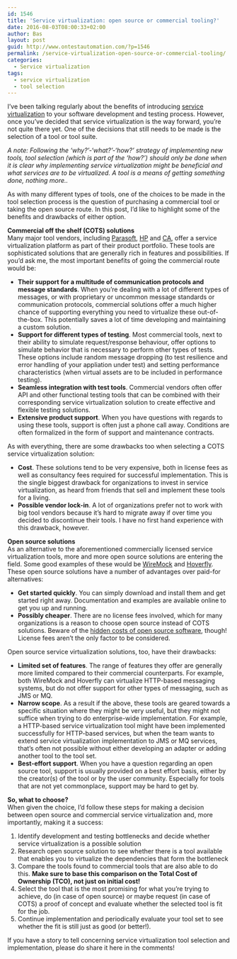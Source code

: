 ```yaml
---
id: 1546
title: 'Service virtualization: open source or commercial tooling?'
date: 2016-08-03T08:00:33+02:00
author: Bas
layout: post
guid: http://www.ontestautomation.com/?p=1546
permalink: /service-virtualization-open-source-or-commercial-tooling/
categories:
  - Service virtualization
tags:
  - service virtualization
  - tool selection
---
```

I&#8217;ve been talking regularly about the benefits of introducing <a href="http://www.ontestautomation.com/tag/service-virtualization-2/" target="_blank">service virtualization</a> to your software development and testing process. However, once you&#8217;ve decided that service virtualization is the way forward, you&#8217;re not quite there yet. One of the decisions that still needs to be made is the selection of a tool or tool suite.

_A note: Following the &#8216;why?&#8217;-&#8216;what?&#8217;-&#8216;how?&#8217; strategy of implementing new tools, tool selection (which is part of the &#8216;how?&#8217;) should only be done when it is clear why implementing service virtualization might be beneficial and what services are to be virtualized. A tool is a means of getting something done, nothing more.._

As with many different types of tools, one of the choices to be made in the tool selection process is the question of purchasing a commercial tool or taking the open source route. In this post, I&#8217;d like to highlight some of the benefits and drawbacks of either option.

**Commercial off the shelf (COTS) solutions**  
Many major tool vendors, including <a href="https://www.parasoft.com/product/parasoft-service-virtualization/" target="_blank">Parasoft</a>, <a href="http://www8.hp.com/nl/nl/software-solutions/service-virtualization/" target="_blank">HP</a> and <a href="http://www.ca.com/us/products/ca-service-virtualization.html" target="_blank">CA</a>, offer a service virtualization platform as part of their product portfolio. These tools are sophisticated solutions that are generally rich in features and possibilities. If you&#8217;d ask me, the most important benefits of going the commercial route would be:

  * **Their support for a multitude of communication protocols and message standards**. When you&#8217;re dealing with a lot of different types of messages, or with proprietary or uncommon message standards or communication protocols, commercial solutions offer a much higher chance of supporting everything you need to virtualize these out-of-the-box. This potentially saves a lot of time developing and maintaining a custom solution.
  * **Support for different types of testing**. Most commercial tools, next to their ability to simulate request/response behaviour, offer options to simulate behavior that is necessary to perform other types of tests. These options include random message dropping (to test resilience and error handling of your appliation under test) and setting performance characteristics (when virtual assets are to be included in performance testing).
  * **Seamless integration with test tools**. Commercial vendors often offer API and other functional testing tools that can be combined with their corresponding service virtualization solution to create effective and flexible testing solutions.
  * **Extensive product support**. When you have questions with regards to using these tools, support is often just a phone call away. Conditions are often formalized in the form of support and maintenance contracts.

As with everything, there are some drawbacks too when selecting a COTS service virtualization solution:

  * **Cost**. These solutions tend to be very expensive, both in license fees as well as consultancy fees required for successful implementation. This is the single biggest drawback for organizations to invest in service virtualization, as heard from friends that sell and implement these tools for a living.
  * **Possible vendor lock-in**. A lot of organizations prefer not to work with big tool vendors because it&#8217;s hard to migrate away if over time you decided to discontinue their tools. I have no first hand experience with this drawback, however.

**Open source solutions**  
As an alternative to the aforementioned commercially licensed service virtualization tools, more and more open source solutions are entering the field. Some good examples of these would be <a href="http://wiremock.org/" target="_blank">WireMock</a> and <a href="http://hoverfly.io/" target="_blank">Hoverfly</a>. These open source solutions have a number of advantages over paid-for alternatives:

  * **Get started quickly**. You can simply download and install them and get started right away. Documentation and examples are available online to get you up and running.
  * **Possibly cheaper**. There are no license fees involved, which for many organizations is a reason to choose open source instead of COTS solutions. Beware of the <a href="http://www.joetheitguy.com/2013/10/23/hidden-costs-of-open-source-software/" target="_blank">hidden costs of open source software</a>, though! License fees aren&#8217;t the only factor to be considered.

Open source service virtualization solutions, too, have their drawbacks:

  * **Limited set of features**. The range of features they offer are generally more limited compared to their commercial counterparts. For example, both WireMock and Hoverfly can virtualize HTTP-based messaging systems, but do not offer support for other types of messaging, such as JMS or MQ.
  * **Narrow scope**. As a result if the above, these tools are geared towards a specific situation where they might be very useful, but they might not suffice when trying to do enterprise-wide implementation. For example, a HTTP-based service virtualization tool might have been implemented successfully for HTTP-based services, but when the team wants to extend service virtualization implementation to JMS or MQ services, that&#8217;s often not possible without either developing an adapter or adding another tool to the tool set.
  * **Best-effort support**. When you have a question regarding an open source tool, support is usually provided on a best effort basis, either by the creator(s) of the tool or by the user community. Especially for tools that are not yet commonplace, support may be hard to get by.

**So, what to choose?**  
When given the choice, I&#8217;d follow these steps for making a decision between open source and commercial service virtualization and, more importantly, making it a success:

  1. Identify development and testing bottlenecks and decide whether service virtualization is a possible solution
  2. Research open source solution to see whether there is a tool available that enables you to virtualize the dependencies that form the bottleneck
  3. Compare the tools found to commercial tools that are also able to do this. **Make sure to base this comparison on the Total Cost of Ownership (TCO), not just on initial cost!**
  4. Select the tool that is the most promising for what you&#8217;re trying to achieve, do (in case of open source) or maybe request (in case of COTS) a proof of concept and evaluate whether the selected tool is fit for the job.
  5. Continue implementation and periodically evaluate your tool set to see whether the fit is still just as good (or better!).

If you have a story to tell concerning service virtualization tool selection and implementation, please do share it here in the comments!